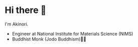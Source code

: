 # Hi there 👋

I'm Akinori. 

- Engineer at National Institute for Materials Science (NIMS)
- Buddhist Monk (Jodo Buddhism)📿🙏
